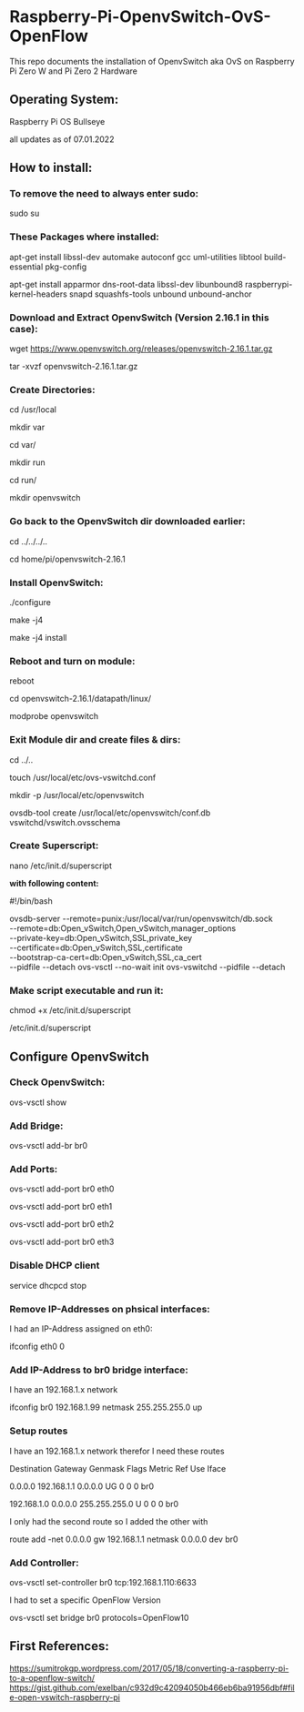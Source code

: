 # Raspberry-Pi-OpenvSwitch-OvS-OpenFlow
This repo documents the installation of OpenvSwitch aka OvS on Raspberry Pi Zero W and Pi Zero 2 Hardware

## Operating System:
Raspberry Pi OS Bullseye

all updates as of 07.01.2022

## How to install:

### To remove the need to always enter sudo:
sudo su

### These Packages where installed:
apt-get install libssl-dev automake autoconf gcc uml-utilities libtool build-essential pkg-config

apt-get install apparmor dns-root-data libssl-dev libunbound8 raspberrypi-kernel-headers snapd squashfs-tools unbound unbound-anchor

### Download and Extract OpenvSwitch (Version 2.16.1 in this case):
wget https://www.openvswitch.org/releases/openvswitch-2.16.1.tar.gz

tar -xvzf openvswitch-2.16.1.tar.gz

### Create Directories:
cd /usr/local

mkdir var

cd var/

mkdir run

cd run/

mkdir openvswitch

### Go back to the OpenvSwitch dir downloaded earlier:
cd ../../../..

cd home/pi/openvswitch-2.16.1

### Install OpenvSwitch:
./configure

make -j4

make -j4 install

### Reboot and turn on module:
reboot

cd openvswitch-2.16.1/datapath/linux/

modprobe openvswitch

### Exit Module dir and create files & dirs:
cd ../..

touch /usr/local/etc/ovs-vswitchd.conf

mkdir -p /usr/local/etc/openvswitch

ovsdb-tool create /usr/local/etc/openvswitch/conf.db vswitchd/vswitch.ovsschema

### Create Superscript:
nano /etc/init.d/superscript

**with following content:**

#!/bin/bash

ovsdb-server    --remote=punix:/usr/local/var/run/openvswitch/db.sock \
                --remote=db:Open_vSwitch,Open_vSwitch,manager_options \
                --private-key=db:Open_vSwitch,SSL,private_key \
                --certificate=db:Open_vSwitch,SSL,certificate \
                --bootstrap-ca-cert=db:Open_vSwitch,SSL,ca_cert \
                --pidfile --detach
ovs-vsctl --no-wait init
ovs-vswitchd --pidfile --detach

### Make script executable and run it:
chmod +x /etc/init.d/superscript

/etc/init.d/superscript

## Configure OpenvSwitch

### Check OpenvSwitch:
ovs-vsctl show

### Add Bridge:
ovs-vsctl add-br br0

### Add Ports:
ovs-vsctl add-port br0 eth0

ovs-vsctl add-port br0 eth1

ovs-vsctl add-port br0 eth2

ovs-vsctl add-port br0 eth3

### Disable DHCP client
service dhcpcd stop

### Remove IP-Addresses on phsical interfaces:
I had an IP-Address assigned on eth0:

ifconfig eth0 0

### Add IP-Address to br0 bridge interface:
I have an 192.168.1.x network

ifconfig br0 192.168.1.99 netmask 255.255.255.0 up

### Setup routes
I have an 192.168.1.x network therefor I need these routes

Destination     Gateway         Genmask         Flags Metric Ref    Use Iface

0.0.0.0         192.168.1.1     0.0.0.0         UG    0      0        0 br0

192.168.1.0     0.0.0.0         255.255.255.0   U     0      0        0 br0


I only had the second route so I added the other with

route add -net 0.0.0.0 gw 192.168.1.1 netmask 0.0.0.0 dev br0

### Add Controller:
ovs-vsctl set-controller br0 tcp:192.168.1.110:6633

I had to set a specific OpenFlow Version

ovs-vsctl set bridge br0 protocols=OpenFlow10


## First References:

https://sumitrokgp.wordpress.com/2017/05/18/converting-a-raspberry-pi-to-a-openflow-switch/
https://gist.github.com/exelban/c932d9c42094050b466eb6ba91956dbf#file-open-vswitch-raspberry-pi
